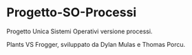 # Progetto-SO-Processi
Progetto Unica Sistemi Operativi versione processi.

Plants VS Frogger, sviluppato da Dylan Mulas e Thomas Porcu.
